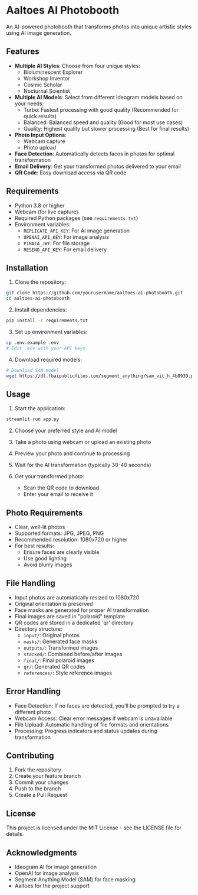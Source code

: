 # Aaltoes AI Photobooth

An AI-powered photobooth that transforms photos into unique artistic styles using AI image generation.

## Features

- **Multiple AI Styles**: Choose from four unique styles:
  - Bioluminescent Explorer
  - Workshop Inventor
  - Cosmic Scholar
  - Nocturnal Scientist
- **Multiple AI Models**: Select from different Ideogram models based on your needs:
  - Turbo: Fastest processing with good quality (Recommended for quick results)
  - Balanced: Balanced speed and quality (Good for most use cases)
  - Quality: Highest quality but slower processing (Best for final results)
- **Photo Input Options**:
  - Webcam capture
  - Photo upload
- **Face Detection**: Automatically detects faces in photos for optimal transformation
- **Email Delivery**: Get your transformed photos delivered to your email
- **QR Code**: Easy download access via QR code

## Requirements

- Python 3.8 or higher
- Webcam (for live capture)
- Required Python packages (see `requirements.txt`)
- Environment variables:
  - `REPLICATE_API_KEY`: For AI image generation
  - `OPENAI_API_KEY`: For image analysis
  - `PINATA_JWT`: For file storage
  - `RESEND_API_KEY`: For email delivery

## Installation

1. Clone the repository:
```bash
git clone https://github.com/yourusername/aaltoes-ai-photobooth.git
cd aaltoes-ai-photobooth
```

2. Install dependencies:
```bash
pip install -r requirements.txt
```

3. Set up environment variables:
```bash
cp .env.example .env
# Edit .env with your API keys
```

4. Download required models:
```bash
# Download SAM model
wget https://dl.fbaipublicfiles.com/segment_anything/sam_vit_h_4b8939.pth
```

## Usage

1. Start the application:
```bash
streamlit run app.py
```

2. Choose your preferred style and AI model

3. Take a photo using webcam or upload an existing photo

4. Preview your photo and continue to processing

5. Wait for the AI transformation (typically 30-40 seconds)

6. Get your transformed photo:
   - Scan the QR code to download
   - Enter your email to receive it

## Photo Requirements

- Clear, well-lit photos
- Supported formats: JPG, JPEG, PNG
- Recommended resolution: 1080x720 or higher
- For best results:
  - Ensure faces are clearly visible
  - Use good lighting
  - Avoid blurry images

## File Handling

- Input photos are automatically resized to 1080x720
- Original orientation is preserved
- Face masks are generated for proper AI transformation
- Final images are saved in "polaroid" template
- QR codes are stored in a dedicated 'qr' directory
- Directory structure:
  - `input/`: Original photos
  - `masks/`: Generated face masks
  - `outputs/`: Transformed images
  - `stacked/`: Combined before/after images
  - `final/`: Final polaroid images
  - `qr/`: Generated QR codes
  - `references/`: Style reference images

## Error Handling

- Face Detection: If no faces are detected, you'll be prompted to try a different photo
- Webcam Access: Clear error messages if webcam is unavailable
- File Upload: Automatic handling of file formats and orientations
- Processing: Progress indicators and status updates during transformation

## Contributing

1. Fork the repository
2. Create your feature branch
3. Commit your changes
4. Push to the branch
5. Create a Pull Request

## License

This project is licensed under the MIT License - see the LICENSE file for details.

## Acknowledgments

- Ideogram AI for image generation
- OpenAI for image analysis
- Segment Anything Model (SAM) for face masking
- Aaltoes for the project support 